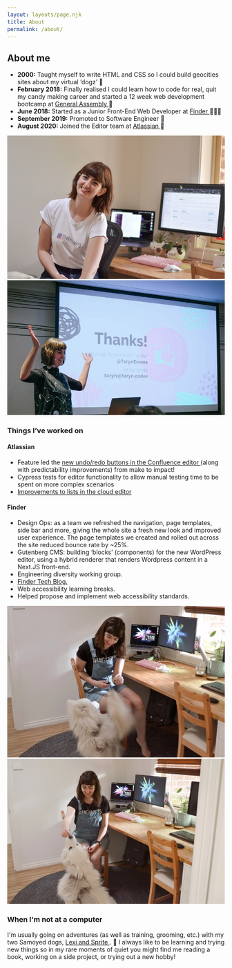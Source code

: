 ```yaml
---
layout: layouts/page.njk
title: About
permalink: /about/
---
```

<section>
        <h2>About me</h2>
        <ul className={utilStyles.listStandard}>
          <li>
            <strong>2000:</strong> Taught myself to write HTML and CSS so I
            could build geocities sites about my virtual ‘dogz’ 🐶
          </li>
          <li>
            <strong>February 2018:</strong> Finally realised I could learn how
            to code for real, quit my candy making career and started a 12 week
            web development bootcamp at
            <a
              className={utilStyles.linkFeature}
              href="https://generalassemb.ly/"
            >
              General Assembly
            </a>
            🍬
          </li>
          <li>
            <strong>June 2018:</strong> Started as a Junior Front-End Web
            Developer at
            <a
              className={utilStyles.linkFeature}
              href="https://www.finder.com.au/"
            >
              Finder
            </a>
            👩🏻‍💻
          </li>
          <li>
            <strong>September 2019:</strong> Promoted to Software Engineer 🎉
          </li>
          <li>
            <strong>August 2020:</strong> Joined the Editor team at
            <a
              className={utilStyles.linkFeature}
              href="https://www.atlassian.com/"
            >
              Atlassian
            </a>
            🥳
          </li>
        </ul>
      </section>
      <section class="aboutImageWrapper">
        <img
          src="/images/taryndesk.jpg"
          alt="Taryn sitting in her home office"
          class="imageHalf"
        />
        <img
          src="/images/speaking-thanks.jpg"
          alt="Taryn speaking at SydCSS"
          class="imageHalf"
        />
      </section>
      <section>
        <h3 className={utilStyles.h3}>Things I’ve worked on</h3>
        <h4>Atlassian</h4>
        <ul className={utilStyles.listStandard}>
          <li>
            Feature led the
            <a href="https://community.atlassian.com/t5/Confluence-articles/New-Undo-Redo-buttons-in-the-Confluence-editor/ba-p/1735895"> 
              new undo/redo buttons in the Confluence editor
            </a>
            (along with predictability improvements) from make to impact!
          </li>
          <li>
            Cypress tests for editor functionality to allow manual testing time
            to be spent on more complex scenarios
          </li>
          <li>
            <a href="https://community.atlassian.com/t5/Confluence-Cloud-articles/Solving-WTF-moments-in-Confluence-Improvements-to-lists-have/ba-p/1601228">
              Improvements to lists in the cloud editor
            </a>
          </li>
        </ul>
        <h4>Finder</h4>
        <ul className={utilStyles.listStandard}>
          <li>
            Design Ops: as a team we refreshed the navigation, page templates,
            side bar and more, giving the whole site a fresh new look and
            improved user experience. The page templates we created and rolled
            out across the site reduced bounce rate by ~25%.
          </li>
          <li>
            Gutenberg CMS: building ‘blocks’ (components) for the new WordPress
            editor, using a hybrid renderer that renders Wordpress content in a
            Next.JS front-end.
          </li>
          <li>
            Engineering diversity working group.
          </li>
          <li>
            <a
              className={utilStyles.linkFeature}
              href="https://medium.com/finder-tech"
            >
              Finder Tech Blog.
            </a>
          </li>
          <li>
            Web accessibility learning breaks.
          </li>
          <li>
            Helped propose and implement web accessibility standards.
          </li>
        </ul>
      </section>
      <section class="aboutImageWrapper">
        <img
          src="/images/taryn-lexi-desk1.jpg"
          alt="Taryn at her desk with her big fluffy dog begging for treats"
          class="imageHalf"
        />
        <img
          src="/images/taryn-lexi-desk2.jpg"
          alt="Taryn at her desk giving her big fluffy dog a treat"
          class="imageHalf"
        />
      </section>
      <section>
        <h3 className={utilStyles.h3}>When I'm not at a computer</h3>
        <p>
          I'm usually going on adventures (as well as training, grooming, etc.) with my two Samoyed dogs,
          <a
            className={utilStyles.linkFeature}
            href="https://www.instagram.com/lexiandsprite/"
          >
            Lexi and Sprite
          </a>. 🐶 I always like to be learning and trying new things so in my rare moments of quiet you might find me reading a book, working on a side project, or trying out a new hobby!
        </p>
      </section>